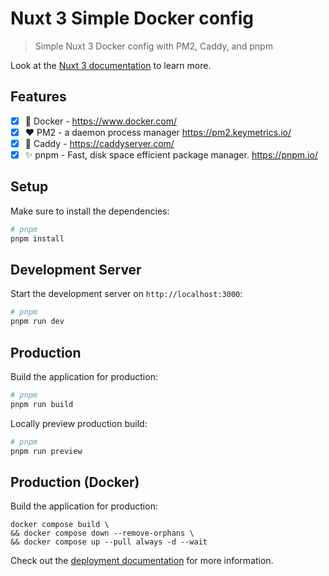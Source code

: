 # Nuxt 3 Simple Docker config

> Simple Nuxt 3 Docker config with PM2, Caddy, and pnpm

Look at the [Nuxt 3 documentation](https://nuxt.com/docs/getting-started/introduction) to learn more.

## Features

- [x] 🐳 Docker - https://www.docker.com/
- [x] ❤️ PM2 - a daemon process manager https://pm2.keymetrics.io/
- [x] 📱 Caddy - https://caddyserver.com/
- [x] ✨ pnpm - Fast, disk space efficient package manager. https://pnpm.io/

## Setup

Make sure to install the dependencies:

```bash
# pnpm
pnpm install
```

## Development Server

Start the development server on `http://localhost:3000`:

```bash
# pnpm
pnpm run dev
```

## Production

Build the application for production:

```bash
# pnpm
pnpm run build
```

Locally preview production build:

```bash
# pnpm
pnpm run preview
```

## Production (Docker)

Build the application for production:

```
docker compose build \
&& docker compose down --remove-orphans \
&& docker compose up --pull always -d --wait
```

Check out the [deployment documentation](https://nuxt.com/docs/getting-started/deployment) for more information.
